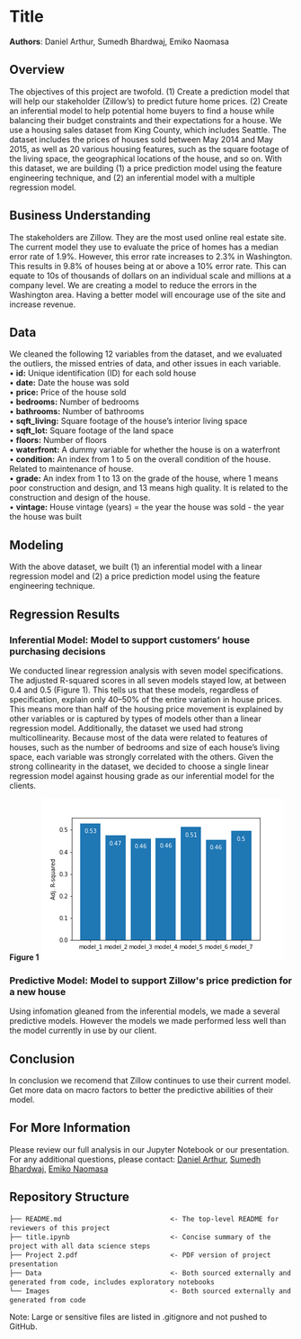 # Title

**Authors**: Daniel Arthur, Sumedh Bhardwaj, Emiko Naomasa



## Overview
The objectives of this project are twofold. (1) Create a prediction model that will help our stakeholder (Zillow’s) to predict future home prices. (2) Create an inferential model to help potential home buyers to find a house while balancing their budget constraints and their expectations for a house. We use a housing sales dataset from King County, which includes Seattle. The dataset includes the prices of houses sold between May 2014 and May 2015, as well as 20 various housing features, such as the square footage of the living space, the geographical locations of the house, and so on. With this dataset, we are building (1) a price prediction model using the feature engineering technique, and (2) an inferential model with a multiple regression model. 

## Business Understanding 

The stakeholders are Zillow. They are the most used online real estate site. The current model they use to evaluate the price of homes has a median error rate of 1.9%. However, this error rate increases to 2.3% in Washington. This results in 9.8% of houses being at or above a 10% error rate. This can equate to 10s of thousands of dollars on an individual scale and millions at a company level. We are creating a model to reduce the errors in the Washington area. Having a better model will encourage use of the site and increase revenue.

## Data
We cleaned the following 12 variables from the dataset, and we evaluated the outliers, the missed entries of data, and other issues in each variable.\
•	**id:** Unique identification (ID) for each sold house \
•	**date:** Date the house was sold \
•	**price:** Price of the house sold \
•	**bedrooms:** Number of bedrooms \
•	**bathrooms:** Number of bathrooms \
•	**sqft_living:** Square footage of the house’s interior living space\
•	**sqft_lot:** Square footage of the land space\
•	**floors:** Number of floors\
•	**waterfront:** A dummy variable for whether the house is on a waterfront \
•	**condition:** An index from 1 to 5 on the overall condition of the house. Related to maintenance of house. \
•	**grade:** An index from 1 to 13 on the grade of the house, where 1 means poor construction and design, and 13 means high quality. It is related to the construction and design of the house. \
•	**vintage:** House vintage (years) = the year the house was sold - the year the house was built
   
## Modeling

With the above dataset, we built (1) an inferential model with a linear regression model and (2) a price prediction model using the feature engineering technique. 
  
## Regression Results

  ### Inferential Model: Model to support customers’ house purchasing decisions

   We conducted linear regression analysis with seven model specifications. The adjusted R-squared scores in all seven models stayed low, at between 0.4 and 0.5 (Figure 1). This tells us that these models, regardless of specification, explain only 40–50% of the entire variation in house prices. This means more than half of the housing price movement is explained by other variables or is captured by types of models other than a linear regression model. 
   Additionally, the dataset we used had strong multicollinearity. Because most of the data were related to features of houses, such as the number of bedrooms and size of each house’s living space, each variable was strongly correlated with the others. Given the strong collinearity in the dataset, we decided to choose a single linear regression model against housing grade as our inferential model for the clients. 

  **Figure 1**
![graph1](./Image/adj_r2.png)


  ### Predictive Model: Model to support Zillow's price prediction for a new house
  
   Using infomation gleaned from the inferential models, we made a several predictive models. However the models we made performed less well than the model currently in use by our client.
  
  
  
  



  
## Conclusion
  
   In conclusion we recomend that Zillow continues to use their current model. Get more data on macro factors to better the predictive abilities of their model.
  
  
  
## For More Information 
Please review our full analysis in our Jupyter Notebook or our presentation.
For any additional questions, please contact: [Daniel Arthur](https://www.linkedin.com/in/daniel-arthur-472b59224/), [Sumedh Bhardwaj](https://www.linkedin.com/in/sumedh-bhardwaj-932767202/), [Emiko Naomasa](https://www.linkedin.com/in/emiko-n-58782158/) 

  
## Repository Structure

```
├── README.md                           <- The top-level README for reviewers of this project
├── title.ipynb                         <- Concise summary of the project with all data science steps
├── Project 2.pdf                       <- PDF version of project presentation
├── Data                                <- Both sourced externally and generated from code, includes exploratory notebooks
└── Images                              <- Both sourced externally and generated from code
```  
Note: Large or sensitive files are listed in .gitignore and not pushed to GitHub.

  
  
  
